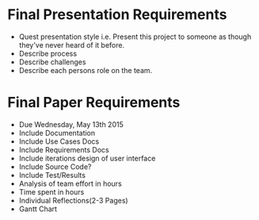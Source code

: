 Final Presentation Requirements
===============================

- Quest presentation style i.e. Present this project to someone as though they've never heard of it before.
- Describe process
- Describe challenges
- Describe each persons role on the team.

Final Paper Requirements
========================
- Due Wednesday, May 13th 2015
- Include Documentation
- Include Use Cases Docs
- Include Requirements Docs
- Include iterations design of user interface
- Include Source Code?
- Include Test/Results
- Analysis of team effort in hours
- Time spent in hours
- Individual Reflections(2-3 Pages)
- Gantt Chart
